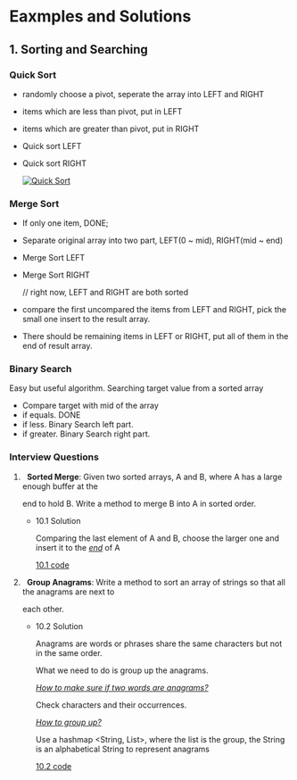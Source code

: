 # Eaxmples and Solutions

## 1. Sorting and Searching

### Quick Sort

- randomly choose a pivot, seperate the array into LEFT and RIGHT

- items which are less than pivot, put in LEFT

- items which are greater than pivot, put in RIGHT

- Quick sort LEFT

- Quick sort RIGHT

  [![Quick Sort](https://img.youtube.com/vi/Fnpa1KtwJsA/0.jpg)](https://www.youtube.com/watch?v=Fnpa1KtwJsA "Quick Sort")

### Merge Sort

- If only one item, DONE;

- Separate original array into two part, LEFT(0 ~ mid), RIGHT(mid ~ end)

- Merge Sort LEFT

- Merge Sort RIGHT

  // right now, LEFT and RIGHT are both sorted

- compare the first uncompared the items from LEFT and RIGHT, pick the small one insert to the result array.

- There should be remaining items in LEFT or RIGHT, put all of them in the end of result array.

### Binary Search

Easy but useful algorithm. Searching target value from a sorted array

- Compare target with mid of the array
- if equals. DONE
- if less. Binary Search left part.
- if greater. Binary Search right part.



### Interview Questions

1.   **Sorted Merge**: Given two sorted arrays, A and B, where A has a large enough buffer at the

   end to hold B. Write a method to merge B into A in sorted order.

   - 10.1 Solution

     Comparing the last element of A and B, choose the larger one and insert it to the <u>*end*</u> of A

     [10.1 code](CTCI10.java)

2.   **Group Anagrams**: Write a method to sort an array of strings so that all the anagrams are next to

     each other.

     - 10.2 Solution

       Anagrams are words or phrases share the same characters but not in the same order.

       What we need to do is group up the anagrams.

       <u>*How to make sure if two words are anagrams?*</u>

       Check characters and their occurrences.

       <u>*How to group up?*</u>

       Use a hashmap <String, List>, where the list is the group, the String is an alphabetical String to represent anagrams

       [10.2 code](CTCI10.java)

